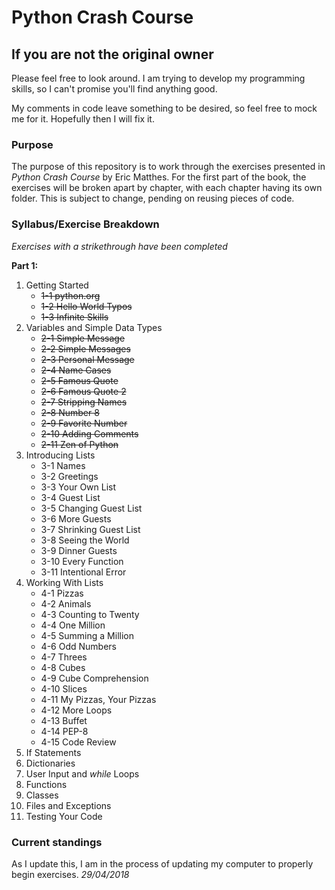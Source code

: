 # Python Crash Course

## If you are not the original owner

Please feel free to look around. I am trying to develop my programming skills, so I can't promise you'll find anything good. 

My comments in code leave something to be desired, so feel free to mock me for it. Hopefully then I will fix it.

### Purpose

The purpose of this repository is to work through the exercises presented in *Python Crash Course* by Eric Matthes. For the first part of the book, the exercises will be broken apart by chapter, with each chapter having its own folder. This is subject to change, pending on reusing pieces of code.

### Syllabus/Exercise Breakdown

*Exercises with a strikethrough have been completed*

**Part 1:**
1. Getting Started
    * ~~1-1 python.org~~
    * ~~1-2 Hello World Typos~~
    * ~~1-3 Infinite Skills~~
2. Variables and Simple Data Types
    * ~~2-1 Simple Message~~
    * ~~2-2 Simple Messages~~
    * ~~2-3 Personal Message~~
    * ~~2-4 Name Cases~~
    * ~~2-5 Famous Quote~~
    * ~~2-6 Famous Quote 2~~
    * ~~2-7 Stripping Names~~
    * ~~2-8 Number 8~~
    * ~~2-9 Favorite Number~~
    * ~~2-10 Adding Comments~~
    * ~~2-11 Zen of Python~~
3. Introducing Lists
    * 3-1 Names
    * 3-2 Greetings
    * 3-3 Your Own List
    * 3-4 Guest List
    * 3-5 Changing Guest List
    * 3-6 More Guests
    * 3-7 Shrinking Guest List
    * 3-8 Seeing the World
    * 3-9 Dinner Guests
    * 3-10 Every Function
    * 3-11 Intentional Error
4. Working With Lists
    * 4-1 Pizzas
    * 4-2 Animals
    * 4-3 Counting to Twenty
    * 4-4 One Million
    * 4-5 Summing a Million
    * 4-6 Odd Numbers
    * 4-7 Threes
    * 4-8 Cubes
    * 4-9 Cube Comprehension
    * 4-10 Slices
    * 4-11 My Pizzas, Your Pizzas
    * 4-12 More Loops
    * 4-13 Buffet
    * 4-14 PEP-8
    * 4-15 Code Review
5. If Statements
6. Dictionaries
7. User Input and *while* Loops
8. Functions
9. Classes
10. Files and Exceptions
11. Testing Your Code

### Current standings

As I update this, I am in the process of updating my computer to properly begin exercises. *29/04/2018*